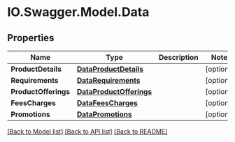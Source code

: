 # IO.Swagger.Model.Data
## Properties

Name | Type | Description | Notes
------------ | ------------- | ------------- | -------------
**ProductDetails** | [**DataProductDetails**](DataProductDetails.md) |  | [optional] 
**Requirements** | [**DataRequirements**](DataRequirements.md) |  | [optional] 
**ProductOfferings** | [**DataProductOfferings**](DataProductOfferings.md) |  | [optional] 
**FeesCharges** | [**DataFeesCharges**](DataFeesCharges.md) |  | [optional] 
**Promotions** | [**DataPromotions**](DataPromotions.md) |  | [optional] 

[[Back to Model list]](../README.md#documentation-for-models) [[Back to API list]](../README.md#documentation-for-api-endpoints) [[Back to README]](../README.md)

